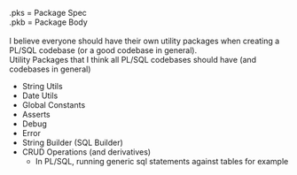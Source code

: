 .pks = Package Spec\
.pkb = Package Body\
\
I believe everyone should have their own utility packages when creating a PL/SQL codebase (or a good codebase in general).\
Utility Packages that I think all PL/SQL codebases should have (and codebases in general)
- String Utils
- Date Utils
- Global Constants
- Asserts
- Debug
- Error
- String Builder (SQL Builder)
- CRUD Operations (and derivatives)
    - In PL/SQL, running generic sql statements against tables for example
